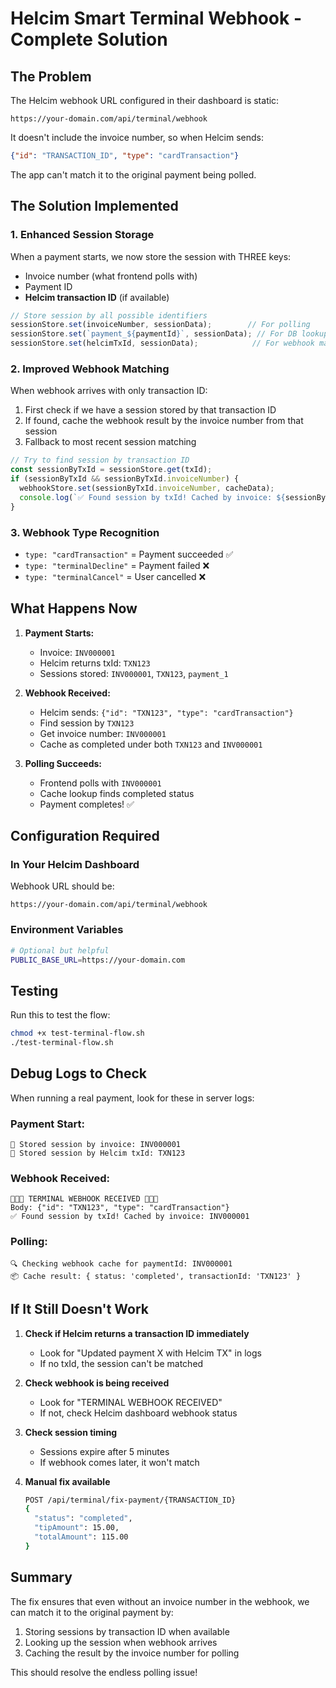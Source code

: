 # Helcim Smart Terminal Webhook - Complete Solution

## The Problem
The Helcim webhook URL configured in their dashboard is static:
```
https://your-domain.com/api/terminal/webhook
```

It doesn't include the invoice number, so when Helcim sends:
```json
{"id": "TRANSACTION_ID", "type": "cardTransaction"}
```

The app can't match it to the original payment being polled.

## The Solution Implemented

### 1. Enhanced Session Storage
When a payment starts, we now store the session with THREE keys:
- Invoice number (what frontend polls with)
- Payment ID 
- **Helcim transaction ID** (if available)

```javascript
// Store session by all possible identifiers
sessionStore.set(invoiceNumber, sessionData);        // For polling
sessionStore.set(`payment_${paymentId}`, sessionData); // For DB lookup
sessionStore.set(helcimTxId, sessionData);            // For webhook matching
```

### 2. Improved Webhook Matching
When webhook arrives with only transaction ID:
1. First check if we have a session stored by that transaction ID
2. If found, cache the webhook result by the invoice number from that session
3. Fallback to most recent session matching

```javascript
// Try to find session by transaction ID
const sessionByTxId = sessionStore.get(txId);
if (sessionByTxId && sessionByTxId.invoiceNumber) {
  webhookStore.set(sessionByTxId.invoiceNumber, cacheData);
  console.log(`✅ Found session by txId! Cached by invoice: ${sessionByTxId.invoiceNumber}`);
}
```

### 3. Webhook Type Recognition
- `type: "cardTransaction"` = Payment succeeded ✅
- `type: "terminalDecline"` = Payment failed ❌
- `type: "terminalCancel"` = User cancelled ❌

## What Happens Now

1. **Payment Starts:**
   - Invoice: `INV000001`
   - Helcim returns txId: `TXN123`
   - Sessions stored: `INV000001`, `TXN123`, `payment_1`

2. **Webhook Received:**
   - Helcim sends: `{"id": "TXN123", "type": "cardTransaction"}`
   - Find session by `TXN123`
   - Get invoice number: `INV000001`
   - Cache as completed under both `TXN123` and `INV000001`

3. **Polling Succeeds:**
   - Frontend polls with `INV000001`
   - Cache lookup finds completed status
   - Payment completes! ✅

## Configuration Required

### In Your Helcim Dashboard
Webhook URL should be:
```
https://your-domain.com/api/terminal/webhook
```

### Environment Variables
```bash
# Optional but helpful
PUBLIC_BASE_URL=https://your-domain.com
```

## Testing

Run this to test the flow:
```bash
chmod +x test-terminal-flow.sh
./test-terminal-flow.sh
```

## Debug Logs to Check

When running a real payment, look for these in server logs:

### Payment Start:
```
💾 Stored session by invoice: INV000001
💾 Stored session by Helcim txId: TXN123
```

### Webhook Received:
```
🚨🚨🚨 TERMINAL WEBHOOK RECEIVED 🚨🚨🚨
Body: {"id": "TXN123", "type": "cardTransaction"}
✅ Found session by txId! Cached by invoice: INV000001
```

### Polling:
```
🔍 Checking webhook cache for paymentId: INV000001
📦 Cache result: { status: 'completed', transactionId: 'TXN123' }
```

## If It Still Doesn't Work

1. **Check if Helcim returns a transaction ID immediately**
   - Look for "Updated payment X with Helcim TX" in logs
   - If no txId, the session can't be matched

2. **Check webhook is being received**
   - Look for "TERMINAL WEBHOOK RECEIVED"
   - If not, check Helcim dashboard webhook status

3. **Check session timing**
   - Sessions expire after 5 minutes
   - If webhook comes later, it won't match

4. **Manual fix available**
   ```bash
   POST /api/terminal/fix-payment/{TRANSACTION_ID}
   {
     "status": "completed",
     "tipAmount": 15.00,
     "totalAmount": 115.00
   }
   ```

## Summary

The fix ensures that even without an invoice number in the webhook, we can match it to the original payment by:
1. Storing sessions by transaction ID when available
2. Looking up the session when webhook arrives
3. Caching the result by the invoice number for polling

This should resolve the endless polling issue!


